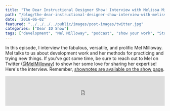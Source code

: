 ```yaml
---
title: "The Dear Instructional Designer Show! Interview with Melissa Milloway"
path: "/blog/the-dear-instructional-designer-show-interview-with-melissa-milloway"
date: '2016-06-02'
featured: "../../../../public/images/post-images/twitter.jpg"
categories: ["Dear ID Show"]
tags: ["development", "Mel Milloway", "podcast", "show your work", "Storyline"]
---
```


In this episode, I interview the fabulous, versatile, and prolific Mel Milloway. Mel talks to us about development work and her methods for practicing and trying new things. If you've got some time, be sure to reach out to Mel on Twitter ([@MelMilloway](https://twitter.com/MelMilloway)) to show her some love for sharing her expertise! Here's the interview. Remember, [shownotes are available on the show page](https://dearinstructionaldesigner.simplecast.fm/episodes/37281-episode-8-interview-with-mel-milloway).

<iframe src="https://simplecast.com/e/37281?style=medium-light" width="100%" height="94px" frameborder="0" scrolling="no" seamless=""></iframe>
